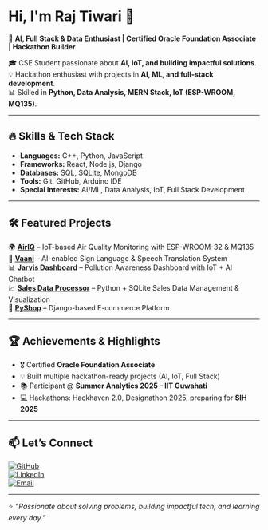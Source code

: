 # Hi, I'm Raj Tiwari 👋  

🚀 **AI, Full Stack & Data Enthusiast | Certified Oracle Foundation Associate | Hackathon Builder**  

🎓 CSE Student passionate about **AI, IoT, and building impactful solutions**.  
💡 Hackathon enthusiast with projects in **AI, ML, and full-stack development**.  
📊 Skilled in **Python, Data Analysis, MERN Stack, IoT (ESP-WROOM, MQ135)**.  

---

## 🔥 Skills & Tech Stack  
- **Languages:** C++, Python, JavaScript  
- **Frameworks:** React, Node.js, Django  
- **Databases:** SQL, SQLite, MongoDB  
- **Tools:** Git, GitHub, Arduino IDE  
- **Special Interests:** AI/ML, Data Analysis, IoT, Full Stack Development  

---

## 🛠 Featured Projects  

🌍 [**AirIQ**](#) – IoT-based Air Quality Monitoring with ESP-WROOM-32 & MQ135  
🧏 [**Vaani**](#) – AI-enabled Sign Language & Speech Translation System  
📊 [**Jarvis Dashboard**](#) – Pollution Awareness Dashboard with IoT + AI Chatbot  
📈 [**Sales Data Processor**](#) – Python + SQLite Sales Data Management & Visualization  
🛒 [**PyShop**](#) – Django-based E-commerce Platform    

---

## 🏆 Achievements & Highlights  
- 🎖 Certified **Oracle Foundation Associate**  
- 💡 Built multiple hackathon-ready projects (AI, IoT, Full Stack)  
- 📚 Participant @ **Summer Analytics 2025 – IIT Guwahati**  
- 💻 Hackathons: Hackhaven 2.0, Designathon 2025, preparing for **SIH 2025**  

---

## 📫 Let’s Connect  
[![GitHub](https://img.shields.io/badge/GitHub-181717?style=for-the-badge&logo=github&logoColor=white)](https://github.com/Rajtiwari0202)  
[![LinkedIn](https://img.shields.io/badge/LinkedIn-0077B5?style=for-the-badge&logo=linkedin&logoColor=white)](https://www.linkedin.com/in/raj-tiwari-687b67284)  
[![Email](https://img.shields.io/badge/Email-D14836?style=for-the-badge&logo=gmail&logoColor=white)](mailto:rajtiwari16916@gmail.com)  

---

⭐️ *“Passionate about solving problems, building impactful tech, and learning every day.”*  
